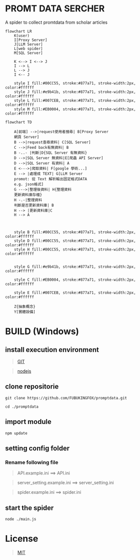 # PROMT DATA SERCHER
A spider to collect promtdata from scholar articles

```mermaid
flowchart LR
    K(user)
    I[Proxy Server]
    J[LLM Server]
    L[web spider]
    M[SQL Server]

    K <--> I <--> J
    I --> L
    L --> J
    I <-- J

    style I fill:#00CC55, stroke:#877a71, stroke-width:2px, color:#ffffff
    style J fill:#e9b41b, stroke:#877a71, stroke-width:2px, color:#ffffff
    style L fill:#007CEB, stroke:#877a71, stroke-width:2px, color:#ffffff
    style M fill:#EB0004, stroke:#877a71, stroke-width:2px, color:#ffffff

```

```mermaid
flowchart TD

    A[前端] -->|request使用者搜尋| B[Proxy Server
    網頁 Server]
    B -->|request查尋資料| C[SQL Server]
    C -->|Feed back有無資料| B
    B -..- |判斷|D{SQL Server 有無資料}
    D -->|SQL Server 無資料|E[爬蟲 API Server]
    D -->|SQL Server 有資料| A
    E <--->|爬取資料| F[google 學術...]
    E --> |處理成 TEXT| G[LLM Server
    promot: 從 Text 解析輸出固定格式DATA
    e.g. json格式]
    G --->|整理後資料| H{整理資料
    更新資料庫存檔}
    H -.-|整理資料
    判斷是否更新資料庫| B
    H --> |更新資料庫|C
    H --> A


    
    style B fill:#00CC55, stroke:#877a71, stroke-width:2px, color:#ffffff
    style D fill:#00CC55, stroke:#877a71, stroke-width:2px, color:#ffffff
    style H fill:#00CC55, stroke:#877a71, stroke-width:2px, color:#ffffff

    
    style G fill:#e9b41b, stroke:#877a71, stroke-width:2px, color:#ffffff

    style C fill:#EB0004, stroke:#877a71, stroke-width:2px, color:#ffffff

    style E fill:#007CEB, stroke:#877a71, stroke-width:2px, color:#ffffff

    Z{抽象概念}
    Y[實體設備]
```

# BUILD (Windows)
## install execution environment
> [GIT](https://git-scm.com/)

> [nodejs](https://nodejs.org/en)
## clone repositorie
```
git clone https://github.com/FUBUKINGFOX/promptdata.git
```
```
cd ./promptdata
```
## import module 
```
npm update
```
## setting config folder
### Rename following file
> API.example.ini ==> API.ini

> server_setting.example.ini ==> server_setting.ini

> spider.example.ini ==> spider.ini

## start the spider
```
node ./main.js
```

# License
> [MIT](./LICENSE)

